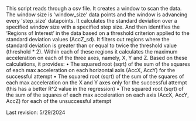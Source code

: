 This script reads through a csv file.
It creates a window to scan the data. The window size is 'window_size' data points and the window is advancing every 'step_size' datapoints.
It calculates the standard deviation over a specified window size with a specified step size.
And then identifies the ‘Regions of Interest’ in the data based on a threshold criterion applied to the standard deviation values (AccZ_sd). It filters out regions where the standard deviation is greater than or equal to twice the threshold value (threshold * 2). 
Within each of these regions it calculates the maximum acceleration on each of the three axes, namely, X, Y and Z.
Based on these calculations, it provides:
•	The squared root (sqrt) of the sum of the squares of each max acceleration on each horizontal axis (AccX, AccY) for the successful attempt
•	The squared root (sqrt) of the sum of the squares of each max acceleration on the X and Y axes only for the successful attempt (this has a better R^2 value in the regression)
•	The squared root (sqrt) of the sum of the squares of each max acceleration on each axis (AccX, AccY, AccZ) for each of the unsuccessful attempt

Last revision: 5/29/2024
